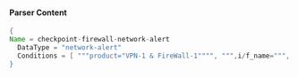 #### Parser Content
```Java
{
Name = checkpoint-firewall-network-alert
  DataType = "network-alert"
  Conditions = [ """product="VPN-1 & FireWall-1"""", """,i/f_name=""", """action=monitor""" ]
}
```